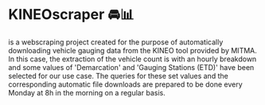 # KINEOscraper :oncoming_automobile::bar_chart:
is a webscraping project created for the purpose of automatically downloading vehicle gauging data from the KINEO tool provided by MITMA. In this case, the extraction of the vehicle count is with an hourly breakdown and some values of 'Demarcation' and 'Gauging Stations (ETD)' have been selected for our use case. The queries for these set values and the corresponding automatic file downloads are prepared to be done every Monday at 8h in the morning on a regular basis. 

